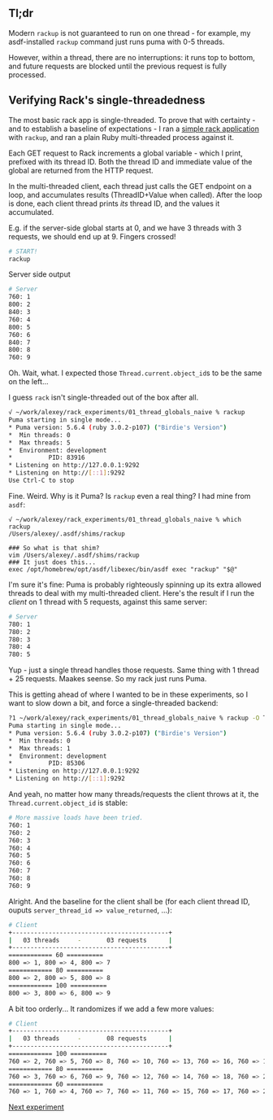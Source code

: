 ## Tl;dr
Modern `rackup` is not guaranteed to run on one thread - for example, my asdf-installed `rackup` command just runs puma with 0-5 threads.

However, within a thread, there are no interruptions: it runs top to bottom, and future requests are blocked until the previous request is fully processed.

## Verifying Rack's single-threadedness
The most basic rack app is single-threaded. To prove that with certainty - and to establish a baseline of expectations - I ran a [simple rack application](config.ru) with `rackup`, and ran a plain Ruby multi-threaded process against it.

Each GET request to Rack increments a global variable - which I print, prefixed with its thread ID. Both the thread ID and immediate value of the global are returned from the HTTP request.

In the multi-threaded client, each thread just calls the GET endpoint on a loop, and accumulates results (ThreadID+Value when called). After the loop is done, each client thread prints _its_ thread ID, and the values it accumulated.

E.g. if the server-side global starts at 0, and we have 3 threads with 3 requests, we should end up at 9. Fingers crossed!

```bash
# START!
rackup
```
Server side output
```bash
# Server
760: 1
800: 2
840: 3
760: 4
800: 5
760: 6
840: 7
800: 8
760: 9
```
Oh. Wait, what. I expected those `Thread.current.object_id`s to be the same on the left...

I guess `rack` isn't single-threaded out of the box after all.

```bash
√ ~/work/alexey/rack_experiments/01_thread_globals_naive % rackup
Puma starting in single mode...
* Puma version: 5.6.4 (ruby 3.0.2-p107) ("Birdie's Version")
*  Min threads: 0
*  Max threads: 5
*  Environment: development
*          PID: 83916
* Listening on http://127.0.0.1:9292
* Listening on http://[::1]:9292
Use Ctrl-C to stop
```

Fine. Weird. Why is it Puma? Is `rackup` even a real thing? I had mine from `asdf`:
```
√ ~/work/alexey/rack_experiments/01_thread_globals_naive % which rackup
/Users/alexey/.asdf/shims/rackup

### So what is that shim?
vim /Users/alexey/.asdf/shims/rackup
### It just does this...
exec /opt/homebrew/opt/asdf/libexec/bin/asdf exec "rackup" "$@"
```

I'm sure it's fine: Puma is probably righteously spinning up its extra allowed threads to deal with my multi-threaded client. Here's the result if I run the _client_ on 1 thread with 5 requests, against this same server:

```bash
# Server
780: 1
780: 2
780: 3
780: 4
780: 5
```

Yup - just a single thread handles those requests. Same thing with 1 thread + 25 requests. Maakes seense. So my rack just runs Puma.

This is getting ahead of where I wanted to be in these experiments, so I want to slow down a bit, and force a single-threaded backend:

```bash
?1 ~/work/alexey/rack_experiments/01_thread_globals_naive % rackup -O Threads=0:1
Puma starting in single mode...
* Puma version: 5.6.4 (ruby 3.0.2-p107) ("Birdie's Version")
*  Min threads: 0
*  Max threads: 1
*  Environment: development
*          PID: 85306
* Listening on http://127.0.0.1:9292
* Listening on http://[::1]:9292
````

And yeah, no matter how many threads/requests the client throws at it, the `Thread.current.object_id` is stable:
```bash
# More massive loads have been tried.
760: 1
760: 2
760: 3
760: 4
760: 5
760: 6
760: 7
760: 8
760: 9
```

Alright. And the baseline for the client shall be (for each client thread ID, ouputs `server_thread_id => value_returned`, ...):

```bash
# Client
+-------------------------------------------+
|   03 threads     -       03 requests      |
+-------------------------------------------+
============ 60 ==========
800 => 1, 800 => 4, 800 => 7
============ 80 ==========
800 => 2, 800 => 5, 800 => 8
============ 100 ==========
800 => 3, 800 => 6, 800 => 9
````

A bit too orderly... It randomizes if we add a few more values:
```bash
# Client
+-------------------------------------------+
|   03 threads     -       08 requests      |
+-------------------------------------------+
============ 100 ==========
760 => 2, 760 => 5, 760 => 8, 760 => 10, 760 => 13, 760 => 16, 760 => 19, 760 => 22
============ 80 ==========
760 => 3, 760 => 6, 760 => 9, 760 => 12, 760 => 14, 760 => 18, 760 => 21, 760 => 23
============ 60 ==========
760 => 1, 760 => 4, 760 => 7, 760 => 11, 760 => 15, 760 => 17, 760 => 20, 760 => 24
```


[Next experiment](../02_puma_basic/README.md)
